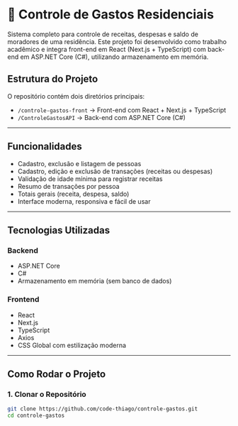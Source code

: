 # 💸 Controle de Gastos Residenciais

Sistema completo para controle de receitas, despesas e saldo de moradores de uma residência. Este projeto foi desenvolvido como trabalho acadêmico e integra front-end em React (Next.js + TypeScript) com back-end em ASP.NET Core (C#), utilizando armazenamento em memória.

## Estrutura do Projeto

O repositório contém dois diretórios principais:

- `/controle-gastos-front` → Front-end com React + Next.js + TypeScript
- `/ControleGastosAPI` → Back-end com ASP.NET Core (C#)

---

## Funcionalidades

- Cadastro, exclusão e listagem de pessoas
- Cadastro, edição e exclusão de transações (receitas ou despesas)
- Validação de idade mínima para registrar receitas
- Resumo de transações por pessoa
- Totais gerais (receita, despesa, saldo)
- Interface moderna, responsiva e fácil de usar

---

## Tecnologias Utilizadas

### Backend
- ASP.NET Core
- C#
- Armazenamento em memória (sem banco de dados)

### Frontend
- React
- Next.js
- TypeScript
- Axios
- CSS Global com estilização moderna

---

## Como Rodar o Projeto

### 1. Clonar o Repositório

```bash
git clone https://github.com/code-thiago/controle-gastos.git
cd controle-gastos
